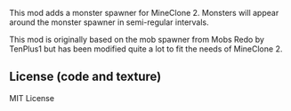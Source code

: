 This mod adds a monster spawner for MineClone 2.
Monsters will appear around the monster spawner in semi-regular intervals.

This mod is originally based on the mob spawner from Mobs Redo by TenPlus1
but has been modified quite a lot to fit the needs of MineClone 2.

## License (code and texture)
MIT License
